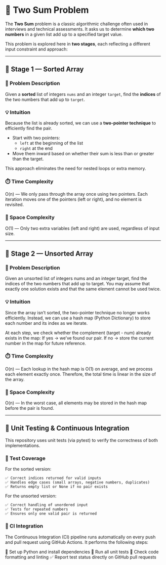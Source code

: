 # 🔢 Two Sum Problem

The **Two Sum** problem is a classic algorithmic challenge often used in interviews and technical assessments.
It asks us to determine **which two numbers** in a given list add up to a specified target value.

This problem is explored here in **two stages**, each reflecting a different input constraint and approach:

---

## 🧩 Stage 1 — Sorted Array

### 🧠 Problem Description

Given a **sorted** list of integers `nums` and an integer `target`, find the **indices** of the two numbers that add up to `target`.

### 💡 Intuition

Because the list is already sorted, we can use a **two-pointer technique** to efficiently find the pair.

- Start with two pointers:
  - `left` at the beginning of the list
  - `right` at the end
- Move them inward based on whether their sum is less than or greater than the target.

This approach eliminates the need for nested loops or extra memory.

### ⏱️ Time Complexity

O(n) — We only pass through the array once using two pointers.
Each iteration moves one of the pointers (left or right), and no element is revisited.

### 💾 Space Complexity

O(1) — Only two extra variables (left and right) are used, regardless of input size.

---

## 🧩 Stage 2 — Unsorted Array

### 🧠 Problem Description

Given an unsorted list of integers nums and an integer target, find the indices of the two numbers that add up to target.
You may assume that exactly one solution exists and that the same element cannot be used twice.

### 💡 Intuition

Since the array isn’t sorted, the two-pointer technique no longer works efficiently.
Instead, we can use a hash map (Python Dictionary) to store each number and its index as we iterate.

At each step, we check whether the complement (target - num) already exists in the map:
    If yes → we’ve found our pair.
    If no → store the current number in the map for future reference.
    
### ⏱️ Time Complexity

O(n) — Each lookup in the hash map is O(1) on average, and we process each element exactly once.
Therefore, the total time is linear in the size of the array.

### 💾 Space Complexity

O(n) — In the worst case, all elements may be stored in the hash map before the pair is found.

---

## 🧪 Unit Testing & Continuous Integration

This repository uses unit tests (via pytest) to verify the correctness of both implementations.

### 🧰 Test Coverage

For the sorted version:

    ✅ Correct indices returned for valid inputs
    ✅ Handles edge cases (small arrays, negative numbers, duplicates)
    ✅ Returns empty list or None if no pair exists

For the unsorted version:

    ✅ Correct handling of unordered input
    ✅ Tests for repeated numbers
    ✅ Ensures only one valid pair is returned
 
### 🧱 CI Integration

The Continuous Integration (CI) pipeline runs automatically on every push and pull request using GitHub Actions.
It performs the following steps:

🧩 Set up Python and install dependencies
🧪 Run all unit tests
🧹 Check code formatting and linting
✅ Report test status directly on GitHub pull requests
